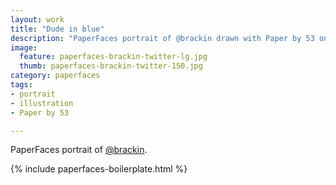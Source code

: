 ```yaml
---
layout: work
title: "Dude in blue"
description: "PaperFaces portrait of @brackin drawn with Paper by 53 on an iPad."
image: 
  feature: paperfaces-brackin-twitter-lg.jpg
  thumb: paperfaces-brackin-twitter-150.jpg
category: paperfaces
tags: 
- portrait
- illustration
- Paper by 53

---
```


PaperFaces portrait of [@brackin](http://twitter.com/brackin).

{% include paperfaces-boilerplate.html %}